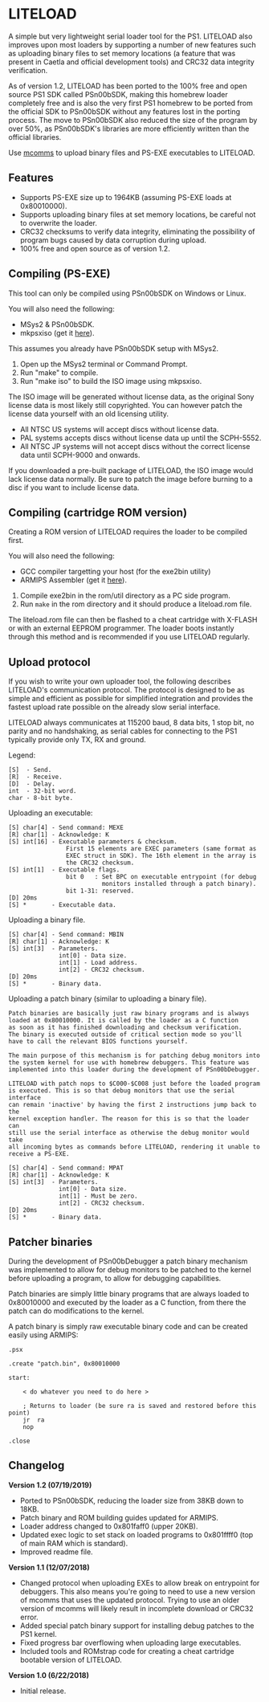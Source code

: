 # LITELOAD
A simple but very lightweight serial loader tool for the PS1. LITELOAD also
improves upon most loaders by supporting a number of new features such as
uploading binary files to set memory locations (a feature that was present
in Caetla and official development tools) and CRC32 data integrity
verification.

As of version 1.2, LITELOAD has been ported to the 100% free and open source
PS1 SDK called PSn00bSDK, making this homebrew loader completely free and is
also the very first PS1 homebrew to be ported from the official SDK to
PSn00bSDK without any features lost in the porting process. The move to
PSn00bSDK also reduced the size of the program by over 50%, as PSn00bSDK's
libraries are more efficiently written than the official libraries.

Use [mcomms](https://github.com/Lameguy64/mcomms) to upload binary files
and PS-EXE executables to LITELOAD.


## Features
* Supports PS-EXE size up to 1964KB (assuming PS-EXE loads at 0x80010000).
* Supports uploading binary files at set memory locations, be careful not
  to overwrite the loader.
* CRC32 checksums to verify data integrity, eliminating the possibility of
  program bugs caused by data corruption during upload.
* 100% free and open source as of version 1.2.


## Compiling (PS-EXE)
This tool can only be compiled using PSn00bSDK on Windows or Linux.

You will also need the following:
* MSys2 & PSn00bSDK.
* mkpsxiso (get it [here](https://github.com/Lameguy64/mkpsxiso)).

This assumes you already have PSn00bSDK setup with MSys2.

1. Open up the MSys2 terminal or Command Prompt.
2. Run "make" to compile.
3. Run "make iso" to build the ISO image using mkpsxiso.

The ISO image will be generated without license data, as the original Sony
license data is most likely still copyrighted. You can however patch the
license data yourself with an old licensing utility.

* All NTSC US systems will accept discs without license data.
* PAL systems accepts discs without license data up until the SCPH-5552.
* All NTSC JP systems will not accept discs without the correct license
  data until SCPH-9000 and onwards.

If you downloaded a pre-built package of LITELOAD, the ISO image would lack
license data normally. Be sure to patch the image before burning to a disc
if you want to include license data.


## Compiling (cartridge ROM version)
Creating a ROM version of LITELOAD requires the loader to be compiled first.

You will also need the following:
* GCC compiler targetting your host (for the exe2bin utility)
* ARMIPS Assembler (get it [here](https://github.com/kingcom/armips)).

1. Compile exe2bin in the rom/util directory as a PC side program.
2. Run `make` in the rom directory and it should produce a liteload.rom file.

The liteload.rom file can then be flashed to a cheat cartridge with X-FLASH
or with an external EEPROM programmer. The loader boots instantly through
this method and is recommended if you use LITELOAD regularly.


## Upload protocol
If you wish to write your own uploader tool, the following describes LITELOAD's
communication protocol. The protocol is designed to be as simple and efficient
as possible for simplified integration and provides the fastest upload rate
possible on the already slow serial interface.

LITELOAD always communicates at 115200 baud, 8 data bits, 1 stop bit, no parity
and no handshaking, as serial cables for connecting to the PS1 typically provide
only TX, RX and ground.

Legend:

	[S]  - Send.
	[R]  - Receive.
	[D]  - Delay.
	int  - 32-bit word.
	char - 8-bit byte.

Uploading an executable:

	[S] char[4] - Send command: MEXE
	[R] char[1] - Acknowledge: K
	[S] int[16] - Executable parameters & checksum.
					First 15 elements are EXEC parameters (same format as
					EXEC struct in SDK). The 16th element in the array is
					the CRC32 checksum.
	[S] int[1]	- Executable flags.
					bit 0   : Set BPC on executable entrypoint (for debug
					          monitors installed through a patch binary).
					bit 1-31: reserved.
	[D] 20ms
	[S] *       - Executable data.
	
Uploading a binary file.

	[S] char[4] - Send command: MBIN
	[R] char[1] - Acknowledge: K
	[S] int[3]  - Parameters.
				  int[0] - Data size.
				  int[1] - Load address.
				  int[2] - CRC32 checksum.
	[D] 20ms
	[S] *       - Binary data.
	
Uploading a patch binary (similar to uploading a binary file).

	Patch binaries are basically just raw binary programs and is always
	loaded at 0x80010000. It is called by the loader as a C function
	as soon as it has finished downloading and checksum verification.
	The binary is executed outside of critical section mode so you'll
	have to call the relevant BIOS functions yourself.
	
	The main purpose of this mechanism is for patching debug monitors into
	the system kernel for use with homebrew debuggers. This feature was
	implemented into this loader during the development of PSn00bDebugger.
	
	LITELOAD with patch nops to $C000-$C008 just before the loaded program
	is executed. This is so that debug monitors that use the serial interface
	can remain 'inactive' by having the first 2 instructions jump back to the
	kernel exception handler. The reason for this is so that the loader can
	still use the serial interface as otherwise the debug monitor would take
	all incoming bytes as commands before LITELOAD, rendering it unable to
	receive a PS-EXE.

	[S] char[4] - Send command: MPAT
	[R] char[1] - Acknowledge: K
	[S] int[3]  - Parameters.
				  int[0] - Data size.
				  int[1] - Must be zero.
				  int[2] - CRC32 checksum.
	[D] 20ms
	[S] *       - Binary data.

	
## Patcher binaries
During the development of PSn00bDebugger a patch binary mechanism was 
implemented to allow for debug monitors to be patched to the kernel before
uploading a program, to allow for debugging capabilities.

Patch binaries are simply little binary programs that are always loaded
to 0x80010000 and executed by the loader as a C function, from there the
patch can do modifications to the kernel.

A patch binary is simply raw executable binary code and can be created
easily using ARMIPS:
```
.psx

.create "patch.bin", 0x80010000

start:

	< do whatever you need to do here >
	
	; Returns to loader (be sure ra is saved and restored before this point)
	jr	ra
	nop
	
.close
```


## Changelog
**Version 1.2 (07/19/2019)**
* Ported to PSn00bSDK, reducing the loader size from 38KB down to 18KB.
* Patch binary and ROM building guides updated for ARMIPS.
* Loader address changed to 0x801faff0 (upper 20KB).
* Updated exec logic to set stack on loaded programs to 0x801ffff0 
  (top of main RAM which is standard).
* Improved readme file.

**Version 1.1 (12/07/2018)**
* Changed protocol when uploading EXEs to allow break on entrypoint for
  debuggers. This also means you're going to need to use a new version of
  mcomms that uses the updated protocol. Trying to use an older version of
  mcomms will likely result in incomplete download or CRC32 error.
* Added special patch binary support for installing debug patches to the
  PS1 kernel.
* Fixed progress bar overflowing when uploading large executables.
* Included tools and ROMstrap code for creating a cheat cartridge bootable
  version of LITELOAD.

**Version 1.0 (6/22/2018)**
* Initial release.
